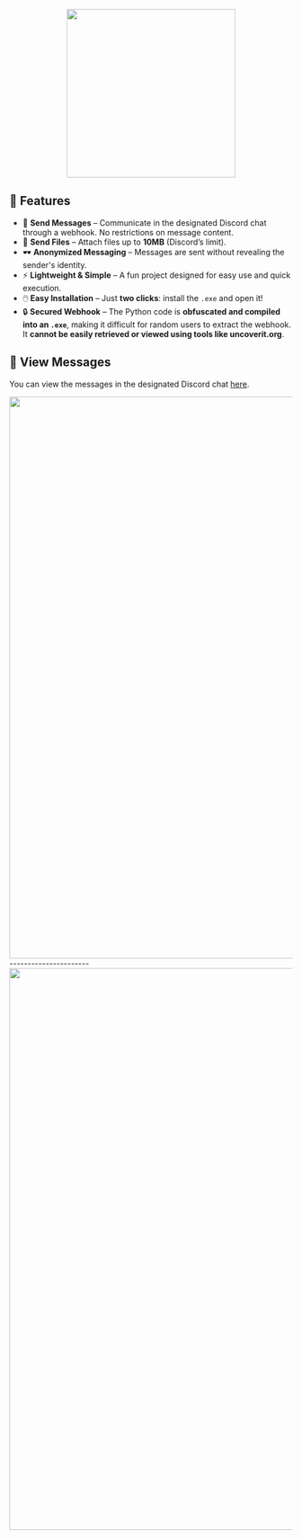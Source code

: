<p align="center">
  <img src="https://github.com/user-attachments/assets/d041cff8-24f9-4e21-bdfd-1cd9ec2350ec" width="300">
</p>  

## 🚀 Features  

- 📩 **Send Messages** – Communicate in the designated Discord chat through a webhook. No restrictions on message content.  
- 📁 **Send Files** – Attach files up to **10MB** (Discord’s limit).  
- 🕶️ **Anonymized Messaging** – Messages are sent without revealing the sender's identity.  
- ⚡ **Lightweight & Simple** – A fun project designed for easy use and quick execution.  
- 🖱️ **Easy Installation** – Just **two clicks**: install the `.exe` and open it!  
- 🔒 **Secured Webhook** – The Python code is **obfuscated and compiled into an `.exe`**, making it difficult for random users to extract the webhook. It **cannot be easily retrieved or viewed using tools like uncoverit.org**.  

## 👀 View Messages  
You can view the messages in the designated Discord chat [here](https://discord.gg/g6DzqZvnRz).  

<img src="https://github.com/user-attachments/assets/79396249-7764-403a-8899-caa0cab7ff94" width="1000">  
----------------------  
<img src="https://github.com/user-attachments/assets/e02f81b0-fafb-4d5d-96b5-ca8e7b29968c" width="1000">  
